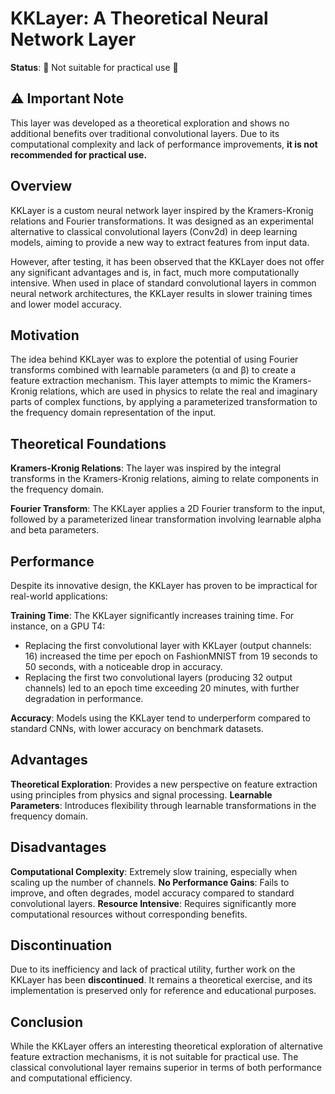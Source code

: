 # KKLayer: A Theoretical Neural Network Layer

**Status**: 🚫 Not suitable for practical use 🚫

## ⚠️ Important Note

This layer was developed as a theoretical exploration and shows no additional benefits over traditional convolutional layers. Due to its computational complexity and lack of performance improvements, **it is not recommended for practical use.**

## Overview

KKLayer is a custom neural network layer inspired by the Kramers-Kronig relations and Fourier transformations. It was designed as an experimental alternative to classical convolutional layers (Conv2d) in deep learning models, aiming to provide a new way to extract features from input data.

However, after testing, it has been observed that the KKLayer does not offer any significant advantages and is, in fact, much more computationally intensive. When used in place of standard convolutional layers in common neural network architectures, the KKLayer results in slower training times and lower model accuracy.

## Motivation

The idea behind KKLayer was to explore the potential of using Fourier transforms combined with learnable parameters (α and β) to create a feature extraction mechanism. This layer attempts to mimic the Kramers-Kronig relations, which are used in physics to relate the real and imaginary parts of complex functions, by applying a parameterized transformation to the frequency domain representation of the input.

## Theoretical Foundations

**Kramers-Kronig Relations**: The layer was inspired by the integral transforms in the Kramers-Kronig relations, aiming to relate components in the frequency domain.

**Fourier Transform**: The KKLayer applies a 2D Fourier transform to the input, followed by a parameterized linear transformation involving learnable alpha and beta parameters.

## Performance

Despite its innovative design, the KKLayer has proven to be impractical for real-world applications:

**Training Time**: The KKLayer significantly increases training time. For instance, on a GPU T4:
- Replacing the first convolutional layer with KKLayer (output channels: 16) increased the time per epoch on FashionMNIST from 19 seconds to 50 seconds, with a noticeable drop in accuracy.
- Replacing the first two convolutional layers (producing 32 output channels) led to an epoch time exceeding 20 minutes, with further degradation in performance.

**Accuracy**: Models using the KKLayer tend to underperform compared to standard CNNs, with lower accuracy on benchmark datasets.

## Advantages

**Theoretical Exploration**: Provides a new perspective on feature extraction using principles from physics and signal processing.
**Learnable Parameters**: Introduces flexibility through learnable transformations in the frequency domain.

## Disadvantages

**Computational Complexity**: Extremely slow training, especially when scaling up the number of channels.
**No Performance Gains**: Fails to improve, and often degrades, model accuracy compared to standard convolutional layers.
**Resource Intensive**: Requires significantly more computational resources without corresponding benefits.

## Discontinuation

Due to its inefficiency and lack of practical utility, further work on the KKLayer has been **discontinued**. It remains a theoretical exercise, and its implementation is preserved only for reference and educational purposes.

## Conclusion

While the KKLayer offers an interesting theoretical exploration of alternative feature extraction mechanisms, it is not suitable for practical use. The classical convolutional layer remains superior in terms of both performance and computational efficiency.